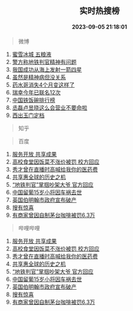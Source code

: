 <div align="center"><h2>实时热搜榜</h2><h4>2023-09-05 21:18:01</h4></div>

> 微博  

1. [蜜雪冰城 五粮液](https://s.weibo.com/weibo?q=%E8%9C%9C%E9%9B%AA%E5%86%B0%E5%9F%8E%20%E4%BA%94%E7%B2%AE%E6%B6%B2&t=31&band_rank=1&Refer=top)<br />
2. [警方称地铁判官精神有问题](https://s.weibo.com/weibo?q=%23%E8%AD%A6%E6%96%B9%E7%A7%B0%E5%9C%B0%E9%93%81%E5%88%A4%E5%AE%98%E7%B2%BE%E7%A5%9E%E6%9C%89%E9%97%AE%E9%A2%98%23&t=31&band_rank=2&Refer=top)<br />
3. [我国成功从海上发射一箭四星](https://s.weibo.com/weibo?q=%23%E6%88%91%E5%9B%BD%E6%88%90%E5%8A%9F%E4%BB%8E%E6%B5%B7%E4%B8%8A%E5%8F%91%E5%B0%84%E4%B8%80%E7%AE%AD%E5%9B%9B%E6%98%9F%23&t=31&band_rank=3&Refer=top)<br />
4. [虽然是精神病但没关系](https://s.weibo.com/weibo?q=%E8%99%BD%E7%84%B6%E6%98%AF%E7%B2%BE%E7%A5%9E%E7%97%85%E4%BD%86%E6%B2%A1%E5%85%B3%E7%B3%BB&t=31&band_rank=4&Refer=top)<br />
5. [药水哥消失4个月变这样了](https://s.weibo.com/weibo?q=%23%E8%8D%AF%E6%B0%B4%E5%93%A5%E6%B6%88%E5%A4%B14%E4%B8%AA%E6%9C%88%E5%8F%98%E8%BF%99%E6%A0%B7%E4%BA%86%23&t=31&band_rank=5&Refer=top)<br />
6. [瑞幸今年已联名12次](https://s.weibo.com/weibo?q=%23%E7%91%9E%E5%B9%B8%E4%BB%8A%E5%B9%B4%E5%B7%B2%E8%81%94%E5%90%8D12%E6%AC%A1%23&t=31&band_rank=6&Refer=top)<br />
7. [中国铁饭碗排行榜](https://s.weibo.com/weibo?q=%23%E4%B8%AD%E5%9B%BD%E9%93%81%E9%A5%AD%E7%A2%97%E6%8E%92%E8%A1%8C%E6%A6%9C%23&t=31&band_rank=7&Refer=top)<br />
8. [丞磊卢昱晓这么会营业不要命啦](https://s.weibo.com/weibo?q=%23%E4%B8%9E%E7%A3%8A%E5%8D%A2%E6%98%B1%E6%99%93%E8%BF%99%E4%B9%88%E4%BC%9A%E8%90%A5%E4%B8%9A%E4%B8%8D%E8%A6%81%E5%91%BD%E5%95%A6%23&t=31&band_rank=8&Refer=top)<br />
9. [西出玉门定档](https://s.weibo.com/weibo?q=%23%E8%A5%BF%E5%87%BA%E7%8E%89%E9%97%A8%E5%AE%9A%E6%A1%A3%23&t=31&band_rank=9&Refer=top)<br />

> 知乎  


> 百度  

1. [服务开放 共享成果](https://www.baidu.com/s?wd=%E6%9C%8D%E5%8A%A1%E5%BC%80%E6%94%BE+%E5%85%B1%E4%BA%AB%E6%88%90%E6%9E%9C&sa=fyb_news&rsv_dl=fyb_news)<br />
2. [高校食堂因饭菜不涨价被罚 校方回应](https://www.baidu.com/s?wd=%E9%AB%98%E6%A0%A1%E9%A3%9F%E5%A0%82%E5%9B%A0%E9%A5%AD%E8%8F%9C%E4%B8%8D%E6%B6%A8%E4%BB%B7%E8%A2%AB%E7%BD%9A+%E6%A0%A1%E6%96%B9%E5%9B%9E%E5%BA%94&sa=fyb_news&rsv_dl=fyb_news)<br />
3. [秀才曾在直播时高喊给我你的医药费](https://www.baidu.com/s?wd=%E7%A7%80%E6%89%8D%E6%9B%BE%E5%9C%A8%E7%9B%B4%E6%92%AD%E6%97%B6%E9%AB%98%E5%96%8A%E7%BB%99%E6%88%91%E4%BD%A0%E7%9A%84%E5%8C%BB%E8%8D%AF%E8%B4%B9&sa=fyb_news&rsv_dl=fyb_news)<br />
4. [共享惠全球的历史之机](https://www.baidu.com/s?wd=%E5%85%B1%E4%BA%AB%E6%83%A0%E5%85%A8%E7%90%83%E7%9A%84%E5%8E%86%E5%8F%B2%E4%B9%8B%E6%9C%BA&sa=fyb_news&rsv_dl=fyb_news)<br />
5. [“地铁判官”掌掴吵架大爷 官方回应](https://www.baidu.com/s?wd=%E2%80%9C%E5%9C%B0%E9%93%81%E5%88%A4%E5%AE%98%E2%80%9D%E6%8E%8C%E6%8E%B4%E5%90%B5%E6%9E%B6%E5%A4%A7%E7%88%B7+%E5%AE%98%E6%96%B9%E5%9B%9E%E5%BA%94&sa=fyb_news&rsv_dl=fyb_news)<br />
6. [中国留葡15岁小将因车祸去世](https://www.baidu.com/s?wd=%E4%B8%AD%E5%9B%BD%E7%95%99%E8%91%A115%E5%B2%81%E5%B0%8F%E5%B0%86%E5%9B%A0%E8%BD%A6%E7%A5%B8%E5%8E%BB%E4%B8%96&sa=fyb_news&rsv_dl=fyb_news)<br />
7. [英国伯明翰市政府宣布破产](https://www.baidu.com/s?wd=%E8%8B%B1%E5%9B%BD%E4%BC%AF%E6%98%8E%E7%BF%B0%E5%B8%82%E6%94%BF%E5%BA%9C%E5%AE%A3%E5%B8%83%E7%A0%B4%E4%BA%A7&sa=fyb_news&rsv_dl=fyb_news)<br />
8. [搜有惊喜](https://www.baidu.com/s?wd=%E6%90%9C%E6%9C%89%E6%83%8A%E5%96%9C&sa=fyb_news&rsv_dl=fyb_news)<br />
9. [有商家曾因自制茅台咖啡被罚6.3万](https://www.baidu.com/s?wd=%E6%9C%89%E5%95%86%E5%AE%B6%E6%9B%BE%E5%9B%A0%E8%87%AA%E5%88%B6%E8%8C%85%E5%8F%B0%E5%92%96%E5%95%A1%E8%A2%AB%E7%BD%9A6.3%E4%B8%87&sa=fyb_news&rsv_dl=fyb_news)<br />

> 哔哩哔哩  

1. [服务开放 共享成果](https://www.baidu.com/s?wd=%E6%9C%8D%E5%8A%A1%E5%BC%80%E6%94%BE+%E5%85%B1%E4%BA%AB%E6%88%90%E6%9E%9C&sa=fyb_news&rsv_dl=fyb_news)<br />
2. [高校食堂因饭菜不涨价被罚 校方回应](https://www.baidu.com/s?wd=%E9%AB%98%E6%A0%A1%E9%A3%9F%E5%A0%82%E5%9B%A0%E9%A5%AD%E8%8F%9C%E4%B8%8D%E6%B6%A8%E4%BB%B7%E8%A2%AB%E7%BD%9A+%E6%A0%A1%E6%96%B9%E5%9B%9E%E5%BA%94&sa=fyb_news&rsv_dl=fyb_news)<br />
3. [秀才曾在直播时高喊给我你的医药费](https://www.baidu.com/s?wd=%E7%A7%80%E6%89%8D%E6%9B%BE%E5%9C%A8%E7%9B%B4%E6%92%AD%E6%97%B6%E9%AB%98%E5%96%8A%E7%BB%99%E6%88%91%E4%BD%A0%E7%9A%84%E5%8C%BB%E8%8D%AF%E8%B4%B9&sa=fyb_news&rsv_dl=fyb_news)<br />
4. [共享惠全球的历史之机](https://www.baidu.com/s?wd=%E5%85%B1%E4%BA%AB%E6%83%A0%E5%85%A8%E7%90%83%E7%9A%84%E5%8E%86%E5%8F%B2%E4%B9%8B%E6%9C%BA&sa=fyb_news&rsv_dl=fyb_news)<br />
5. [“地铁判官”掌掴吵架大爷 官方回应](https://www.baidu.com/s?wd=%E2%80%9C%E5%9C%B0%E9%93%81%E5%88%A4%E5%AE%98%E2%80%9D%E6%8E%8C%E6%8E%B4%E5%90%B5%E6%9E%B6%E5%A4%A7%E7%88%B7+%E5%AE%98%E6%96%B9%E5%9B%9E%E5%BA%94&sa=fyb_news&rsv_dl=fyb_news)<br />
6. [中国留葡15岁小将因车祸去世](https://www.baidu.com/s?wd=%E4%B8%AD%E5%9B%BD%E7%95%99%E8%91%A115%E5%B2%81%E5%B0%8F%E5%B0%86%E5%9B%A0%E8%BD%A6%E7%A5%B8%E5%8E%BB%E4%B8%96&sa=fyb_news&rsv_dl=fyb_news)<br />
7. [英国伯明翰市政府宣布破产](https://www.baidu.com/s?wd=%E8%8B%B1%E5%9B%BD%E4%BC%AF%E6%98%8E%E7%BF%B0%E5%B8%82%E6%94%BF%E5%BA%9C%E5%AE%A3%E5%B8%83%E7%A0%B4%E4%BA%A7&sa=fyb_news&rsv_dl=fyb_news)<br />
8. [搜有惊喜](https://www.baidu.com/s?wd=%E6%90%9C%E6%9C%89%E6%83%8A%E5%96%9C&sa=fyb_news&rsv_dl=fyb_news)<br />
9. [有商家曾因自制茅台咖啡被罚6.3万](https://www.baidu.com/s?wd=%E6%9C%89%E5%95%86%E5%AE%B6%E6%9B%BE%E5%9B%A0%E8%87%AA%E5%88%B6%E8%8C%85%E5%8F%B0%E5%92%96%E5%95%A1%E8%A2%AB%E7%BD%9A6.3%E4%B8%87&sa=fyb_news&rsv_dl=fyb_news)<br />
